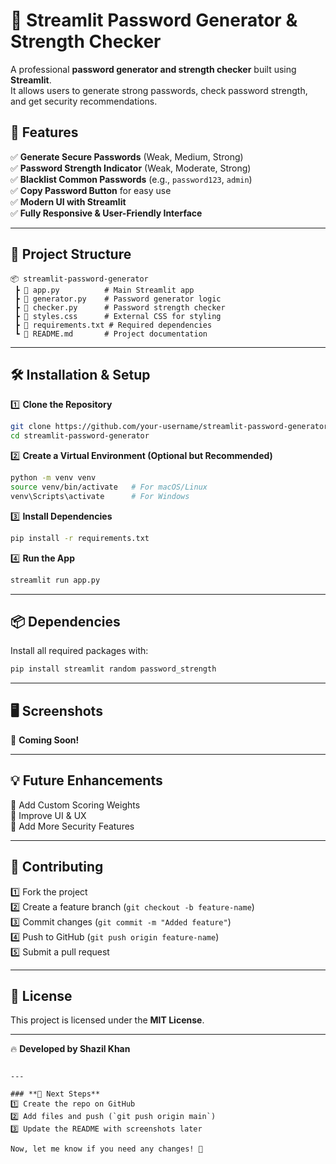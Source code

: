 # 🔐 Streamlit Password Generator & Strength Checker

A professional **password generator and strength checker** built using **Streamlit**.  
It allows users to generate strong passwords, check password strength, and get security recommendations.

## 🚀 Features

✅ **Generate Secure Passwords** (Weak, Medium, Strong)  
✅ **Password Strength Indicator** (Weak, Moderate, Strong)  
✅ **Blacklist Common Passwords** (e.g., `password123`, `admin`)  
✅ **Copy Password Button** for easy use  
✅ **Modern UI with Streamlit**  
✅ **Fully Responsive & User-Friendly Interface**

---

## 📂 Project Structure

```
📦 streamlit-password-generator
 ┣ 📜 app.py          # Main Streamlit app
 ┣ 📜 generator.py    # Password generator logic
 ┣ 📜 checker.py      # Password strength checker
 ┣ 📜 styles.css      # External CSS for styling
 ┣ 📜 requirements.txt # Required dependencies
 ┗ 📜 README.md       # Project documentation
```

---

## 🛠 Installation & Setup

1️⃣ **Clone the Repository**

```sh
git clone https://github.com/your-username/streamlit-password-generator.git
cd streamlit-password-generator
```

2️⃣ **Create a Virtual Environment (Optional but Recommended)**

```sh
python -m venv venv
source venv/bin/activate   # For macOS/Linux
venv\Scripts\activate      # For Windows
```

3️⃣ **Install Dependencies**

```sh
pip install -r requirements.txt
```

4️⃣ **Run the App**

```sh
streamlit run app.py
```

---

## 📦 Dependencies

Install all required packages with:

```sh
pip install streamlit random password_strength
```

---

## 🖥️ Screenshots

🚀 **Coming Soon!**

---

## 💡 Future Enhancements

🔹 Add Custom Scoring Weights  
🔹 Improve UI & UX  
🔹 Add More Security Features

---

## 🤝 Contributing

1️⃣ Fork the project  
2️⃣ Create a feature branch (`git checkout -b feature-name`)  
3️⃣ Commit changes (`git commit -m "Added feature"`)  
4️⃣ Push to GitHub (`git push origin feature-name`)  
5️⃣ Submit a pull request

---

## 📜 License

This project is licensed under the **MIT License**.

---

🔥 **Developed by Shazil Khan**

```

---

### **📌 Next Steps**
1️⃣ Create the repo on GitHub
2️⃣ Add files and push (`git push origin main`)
3️⃣ Update the README with screenshots later

Now, let me know if you need any changes! 🚀
```
